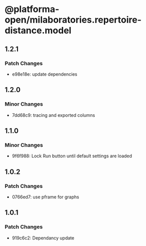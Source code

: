 # @platforma-open/milaboratories.repertoire-distance.model

## 1.2.1

### Patch Changes

- e98e18e: update dependencies

## 1.2.0

### Minor Changes

- 7dd68c9: tracing and exported columns

## 1.1.0

### Minor Changes

- 9f6f988: Lock Run button until default settings are loaded

## 1.0.2

### Patch Changes

- 0766ed7: use pframe for graphs

## 1.0.1

### Patch Changes

- 919c6c2: Dependancy update
